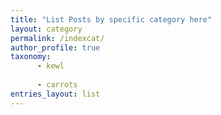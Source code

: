 ```yaml
---
title: "List Posts by specific category here"
layout: category
permalink: /indexcat/
author_profile: true
taxonomy: 
      - kewl
      
      - carrots
entries_layout: list
---
```

